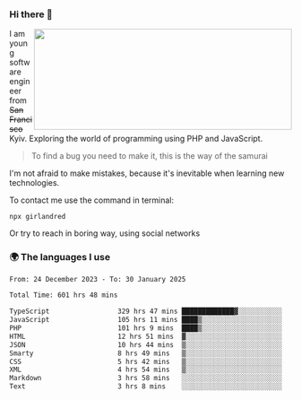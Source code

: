 ### Hi there 👋  

<img align='right' src="https://github-readme-stats.vercel.app/api?username=girlandred&count_private=true&show_icons=true&include_all_commits=true&hide_rank=true&hide_title=true&theme=buefy&card_width=300" width=460 height=180>


I am young software engineer from ~~San Francisco~~ Kyiv. Exploring the world of programming using PHP and JavaScript.


> To find a bug you need to make it, this is the way of the samurai



I'm not afraid to make mistakes, because it's inevitable when learning new technologies.

To contact me use the command in terminal:

```
npx girlandred
```

Or try to reach in boring way, using social networks


### 🌍 The languages I use

<!--START_SECTION:waka-->

```txt
From: 24 December 2023 - To: 30 January 2025

Total Time: 601 hrs 48 mins

TypeScript                 329 hrs 47 mins █████████████▓░░░░░░░░░░░   54.79 %
JavaScript                 105 hrs 11 mins ████▒░░░░░░░░░░░░░░░░░░░░   17.48 %
PHP                        101 hrs 9 mins  ████▒░░░░░░░░░░░░░░░░░░░░   16.81 %
HTML                       12 hrs 51 mins  ▓░░░░░░░░░░░░░░░░░░░░░░░░   02.14 %
JSON                       10 hrs 44 mins  ▒░░░░░░░░░░░░░░░░░░░░░░░░   01.78 %
Smarty                     8 hrs 49 mins   ▒░░░░░░░░░░░░░░░░░░░░░░░░   01.47 %
CSS                        5 hrs 42 mins   ▒░░░░░░░░░░░░░░░░░░░░░░░░   00.95 %
XML                        4 hrs 54 mins   ▒░░░░░░░░░░░░░░░░░░░░░░░░   00.82 %
Markdown                   3 hrs 58 mins   ░░░░░░░░░░░░░░░░░░░░░░░░░   00.66 %
Text                       3 hrs 8 mins    ░░░░░░░░░░░░░░░░░░░░░░░░░   00.52 %
```

<!--END_SECTION:waka-->
